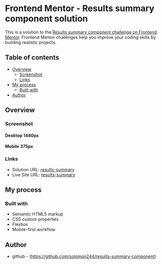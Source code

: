 # Frontend Mentor - Results summary component solution

This is a solution to the [Results summary component challenge on Frontend Mentor](https://www.frontendmentor.io/challenges/results-summary-component-CE_K6s0maV). Frontend Mentor challenges help you improve your coding skills by building realistic projects. 

## Table of contents

- [Overview](#overview)
  - [Screenshot](#screenshot)
  - [Links](#links)
- [My process](#my-process)
  - [Built with](#built-with)
- [Author](#author)

## Overview

### Screenshot

#### Desktop 1440px


#### Mobile 375px


### Links

- Solution URL: [results-summary](https://github.com/solomon244/results-summary-component)
- Live Site URL: [results-summary](https://vercel.com/solomon244s-projects/my-repository/ES9CWgtSBqopdpKYwKWhe6d5EdEC)

## My process

### Built with

- Semantic HTML5 markup
- CSS custom properties
- Flexbox
- Mobile-first workflow

## Author
- github - (https://github.com/solomon244/results-summary-component)

